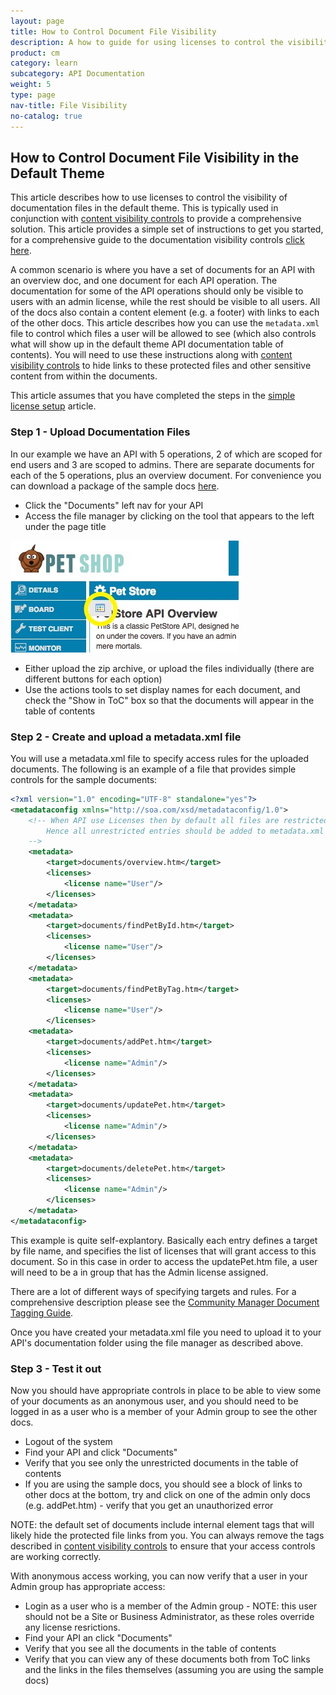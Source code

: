 ```yaml
---
layout: page
title: How to Control Document File Visibility
description: A how to guide for using licenses to control the visibility of documentation files
product: cm
category: learn
subcategory: API Documentation
weight: 5
type: page
nav-title: File Visibility
no-catalog: true
---
```


## How to Control Document File Visibility in the Default Theme
This article describes how to use licenses to control the visibility of documentation files in the default theme.  This is typically used in conjunction with [content visibility controls](/cm/howto/howto_control_content_visibility.html) to provide a comprehensive solution.  This article provides a simple set of instructions to get you started, for a comprehensive guide to the documentation visibility controls [click here](/cm/learnmore/api_admin_documentation_tagging.htm).

A common scenario is where you have a set of documents for an API with an overview doc, and one document for each API operation.  The documentation for some of the API operations should only be visible to users with an admin license, while the rest should be visible to all users.  All of the docs also contain a content element (e.g. a footer) with links to each of the other docs.  This article describes how you can use the ```metadata.xml``` file to control which files a user will be allowed to see (which also controls what will show up in the default theme API documentation table of contents).  You will need to use these instructions along with [content visibility controls](/cm/howto/howto_control_content_visibility.html) to hide links to these protected files and other sensitive content from within the documents.

This article assumes that you have completed the steps in the [simple license setup](howto_simple_license_setup.html) article.

### Step 1 - Upload Documentation Files
In our example we have an API with 5 operations, 2 of which are scoped for end users and 3 are scoped to admins.  There are separate documents for each of the 5 operations, plus an overview document.  For convenience you can download a package of the sample docs [here](assets/sample_docs.zip).

* Click the "Documents" left nav for your API
* Access the file manager by clicking on the tool that appears to the left under the page title

![File Manager Tool](assets/file_manager_tool.jpg)

* Either upload the zip archive, or upload the files individually (there are different buttons for each option)
* Use the actions tools to set display names for each document, and check the "Show in ToC" box so that the documents will appear in the table of contents

### Step 2 - Create and upload a metadata.xml file
You will use a metadata.xml file to specify access rules for the uploaded documents.  The following is an example of a file that provides simple controls for the sample documents:

```xml
<?xml version="1.0" encoding="UTF-8" standalone="yes"?>
<metadataconfig xmlns="http://soa.com/xsd/metadataconfig/1.0">
	<!-- When API use Licenses then by default all files are restricted.
		Hence all unrestricted entries should be added to metadata.xml and assignd a public license.
	-->
	<metadata>
		<target>documents/overview.htm</target>
		<licenses>
			<license name="User"/>
		</licenses>
	</metadata>
	<metadata>
		<target>documents/findPetById.htm</target>
		<licenses>
			<license name="User"/>
		</licenses>
	</metadata>
	<metadata>
		<target>documents/findPetByTag.htm</target>
		<licenses>
			<license name="User"/>
		</licenses>
	<metadata>
		<target>documents/addPet.htm</target>
		<licenses>
			<license name="Admin"/>
		</licenses>
	</metadata>
	<metadata>
		<target>documents/updatePet.htm</target>
		<licenses>
			<license name="Admin"/>
		</licenses>
	</metadata>
	<metadata>
		<target>documents/deletePet.htm</target>
		<licenses>
			<license name="Admin"/>
		</licenses>
	</metadata>
</metadataconfig>
```
This example is quite self-explantory.  Basically each entry defines a target by file name, and specifies the list of licenses that will grant access to this document.  So in this case in order to access the updatePet.htm file, a user will need to be a in group that has the Admin license assigned.

There are a lot of different ways of specifying targets and rules.  For a comprehensive description please see the [Community Manager Document Tagging Guide](/cm/learnmore/api_admin_documentation_tagging.htm).

Once you have created your metadata.xml file you need to upload it to your API's documentation folder using the file manager as described above.

### Step 3 - Test it out
Now you should have appropriate controls in place to be able to view some of your documents as an anonymous user, and you should need to be logged in as a user who is a member of your Admin group to see the other docs.

* Logout of the system
* Find your API and click "Documents"
* Verify that you see only the unrestricted documents in the table of contents
* If you are using the sample docs, you should see a block of links to other docs at the bottom, try and click on one of the admin only docs (e.g. addPet.htm) - verify that you get an unauthorized error

NOTE: the default set of documents include internal element tags that will likely hide the protected file links from you.  You can always remove the tags described in [content visibility controls](/cm/howto/howto_control_content_visibility.html) to ensure that your access controls are working correctly.

With anonymous access working, you can now verify that a user in your Admin group has appropriate access:

* Login as a user who is a member of the Admin group - NOTE: this user should not be a Site or Business Administrator, as these roles override any license resrictions.
* Find your API an click "Documents"
* Verify that you see all the documents in the table of contents
* Verify that you can view any of these documents both from ToC links and the links in the files themselves (assuming you are using the sample docs)